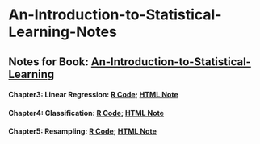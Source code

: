 # An-Introduction-to-Statistical-Learning-Notes  
## Notes for Book: [An-Introduction-to-Statistical-Learning](https://book.douban.com/subject/26430936/)  

#### Chapter3: Linear Regression: [R Code](https://github.com/freekid00/An-Introduction-to-Statistical-Learning-Notes/blob/master/Statistical%20Learning_1.Rmd); [HTML Note](https://github.com/freekid00/An-Introduction-to-Statistical-Learning-Notes/blob/master/Statistical-Learning_1.html)    
#### Chapter4: Classification: [R Code](https://github.com/freekid00/An-Introduction-to-Statistical-Learning-Notes/blob/master/Statistical%20Learning_2.Rmd); [HTML Note](https://github.com/freekid00/An-Introduction-to-Statistical-Learning-Notes/blob/master/Statistical-Learning_2.html)  
#### Chapter5: Resampling: [R Code](https://github.com/freekid00/An-Introduction-to-Statistical-Learning-Notes/blob/master/Statistical-Learning_3.Rmd); [HTML Note](https://github.com/freekid00/An-Introduction-to-Statistical-Learning-Notes/blob/master/Statistical-Learning_3.html)  
